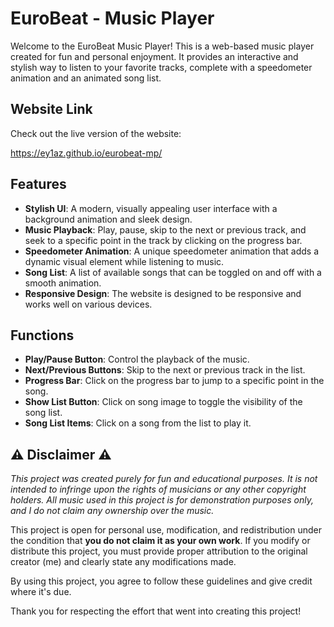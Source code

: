 # EuroBeat - Music Player

Welcome to the EuroBeat Music Player! This is a web-based music player created for fun and personal enjoyment. It provides an interactive and stylish way to listen to your favorite tracks, complete with a speedometer animation and an animated song list.

## Website Link

Check out the live version of the website:

<https://ey1az.github.io/eurobeat-mp/>

## Features

- **Stylish UI**: A modern, visually appealing user interface with a background animation and sleek design.
- **Music Playback**: Play, pause, skip to the next or previous track, and seek to a specific point in the track by clicking on the progress bar.
- **Speedometer Animation**: A unique speedometer animation that adds a dynamic visual element while listening to music.
- **Song List**: A list of available songs that can be toggled on and off with a smooth animation.
- **Responsive Design**: The website is designed to be responsive and works well on various devices.

## Functions

- **Play/Pause Button**: Control the playback of the music.
- **Next/Previous Buttons**: Skip to the next or previous track in the list.
- **Progress Bar**: Click on the progress bar to jump to a specific point in the song.
- **Show List Button**: Click on song image to toggle the visibility of the song list.
- **Song List Items**: Click on a song from the list to play it.

## ⚠️ Disclaimer ⚠️

*This project was created purely for fun and educational purposes. It is not intended to infringe upon the rights of musicians or any other copyright holders. All music used in this project is for demonstration purposes only, and I do not claim any ownership over the music.*

This project is open for personal use, modification, and redistribution under the condition that **you do not claim it as your own work**. If you modify or distribute this project, you must provide proper attribution to the original creator (me) and clearly state any modifications made.

By using this project, you agree to follow these guidelines and give credit where it's due.

Thank you for respecting the effort that went into creating this project!

